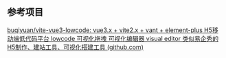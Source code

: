 











## 参考项目

[buqiyuan/vite-vue3-lowcode: vue3.x + vite2.x + vant + element-plus H5移动端低代码平台 lowcode 可视化拖拽 可视化编辑器 visual editor 类似易企秀的H5制作、建站工具、可视化搭建工具 (github.com)](https://github.com/buqiyuan/vite-vue3-lowcode)

